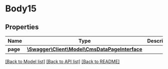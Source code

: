 # Body15

## Properties
Name | Type | Description | Notes
------------ | ------------- | ------------- | -------------
**page** | [**\Swagger\Client\Model\CmsDataPageInterface**](CmsDataPageInterface.md) |  | 

[[Back to Model list]](../README.md#documentation-for-models) [[Back to API list]](../README.md#documentation-for-api-endpoints) [[Back to README]](../README.md)


